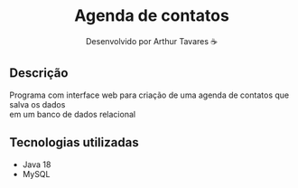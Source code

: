 <div align="center">
  <h1>Agenda de contatos</h1>
  <p> Desenvolvido por Arthur Tavares ☕</p>
</div>

## Descrição
Programa com interface web para criação de uma agenda de contatos que salva os dados <br>
em um banco de dados relacional

##  Tecnologias utilizadas
- Java 18
- MySQL


